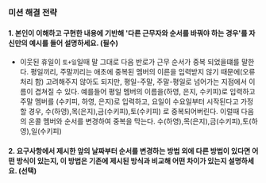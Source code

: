 ### 미션 해결 전략 
#### 1. 본인이 이해하고 구현한 내용에 기반해 '다른 근무자와 순서를 바꿔야 하는 경우'를 자신만의 예시를 들어 설명하세요. (필수)

- 이웃된 휴일이 `토+일`일때
말 그대로 다음 반로가 근무 순서가 중복 되었을떄를 말한다.
평일끼리, 주말끼리는 애초에 중복된 멤버의 이른을 입력받지 않기 때문에(오류 처리 함) 고려해주지 않아도 되지만, 평일-주말, 주말-평일로 넘어가는 지점에서 이름이 겹쳐질 수 있다.
예를들어 평일 멤버의 이름을(하영, 은지, 수키피)로 입력하고 주말 멤버를 (수키피, 하영, 은지)로 입력하고, 요일이 수요일부터 시작된다고 가정할 경우, 
수(하영),목(은지),금(수키피),토(수키피) 로 중복되어버린다. 이럴때 다음의 온콜 멤버와 순서를 변경하여 중복을 막는다. 수(하영),목(은지),금(수키피),토(하영),일(수키피)




#### 2. 요구사항에서 제시한 앞의 날짜부터 순서를 변경하는 방법 외에 다른 방법이 있다면 어떤 방식이 있는지, 이 방법은 기존에 제시된 방식과 비교해 어떤 차이가 있는지 설명하세요. (선택)


